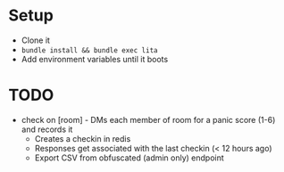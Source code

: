# Setup

* Clone it
* `bundle install && bundle exec lita`
* Add environment variables until it boots

# TODO

* check on [room] - DMs each member of room for a panic score (1-6) and records it
  - Creates a checkin in redis
  - Responses get associated with the last checkin (< 12 hours ago)
  - Export CSV from obfuscated (admin only) endpoint